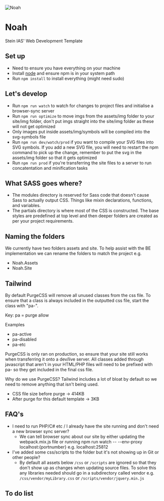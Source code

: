 ![Noah](https://s4.postimg.org/7xnyqg9m5/Noahs-_Ark.jpg)

# Noah

Stein IAS' Web Development Template

## Set up

-   Need to ensure you have everything on your machine
-   Install [node](https://nodejs.org/download/) and ensure npm is in your system path
-   Run `npm install` to install everything (might need sudo)

## Let's develop

-   Run `npm run watch` to watch for changes to project files and initialise a browser-sync server
-   Run `npm run optimize` to move imgs from the assets/img folder to your site/img folder, don't put imgs straight into the site/img folder as these will not get optimized
-   Only images put inside assets/img/symbols will be compiled into the svg-symbols file
-   Run `npm run dev/watch/prod` if you want to compile your SVG files into SVG symbols. If you add a new SVG file, you will need to restart the npm command to pick up the change, remember to put the svg in the assets/img folder so that it gets optimized
-   Run `npm run prod` if you're transferring the site files to a server to run concatentation and minification tasks

## What SASS goes where?

-   The modules directory is reserved for Sass code that doesn't cause Sass to actually output CSS. Things like mixin declarations, functions, and variables.
-   The partials directory is where most of the CSS is constructed. The base styles are predefined at top level and then deeper folders are created as per your project requirements.

## Naming the folders

We currently have two folders assets and site.
To help assist with the BE implementation we can rename the folders to match the project e.g.

-   Noah.Assets
-   Noah.Site

## Tailwind

By default PurgeCSS will remove all unused classes from the css file. To ensure that a class is always included in the outputted css file, start the class with "pa-".

Key: pa = purge allow

Examples

-   pa-active
-   pa-disabled
-   pa-etc

PurgeCSS is only ran on production, so ensure that your site still works when transferring it onto a dev/live server. All classes added through javascript that aren't in your HTML/PHP files will need to be prefixed with pa- so they get included in the final css file.

Why do we use PurgeCSS?
Tailwind includes a lot of bloat by default so we need to remove anything that isn't being used.

-   CSS file size before purge -> 414KB
-   After purge for this default template -> 3KB

## FAQ's

-   I need to run PHP/C# etc / I already have the site running and don't need a new browser sync server?
    -   We can tell browser sync about our site by either updating the webpack.mix.js file or running npm run watch -- --env-proxy localhost:{portnumber} e.g. localhost:25812
-   I've added some css/scripts to the folder but it's not showing up in Git or other people?
    -   By default all assets below `/css` or `/scripts` are ignored so that they don't show up as changes when updating source files. To solve this any libraries needed should go in a subdirectory called vendor e.g. `/css/vendor/myLibrary.css` or `/scripts/vendor/jquery.min.js`

## To do list
